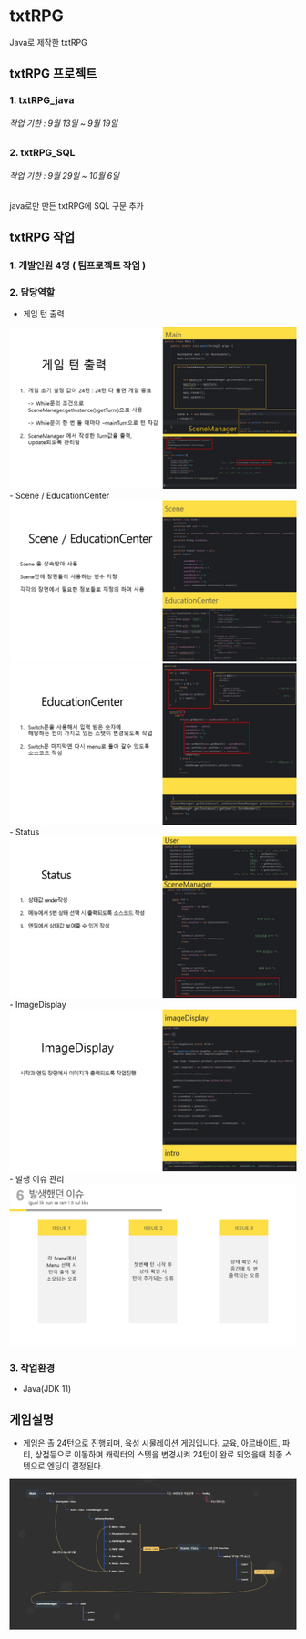 # txtRPG
Java로 제작한 txtRPG

## txtRPG 프로젝트
### 1. txtRPG_java
###### 작업 기한  :  9월 13일 ~ 9월 19일

### 2. txtRPG_SQL
###### 작업 기한  :  9월 29일 ~ 10월 6일
java로만 만든 txtRPG에 SQL 구문 추가


## txtRPG 작업
### 1. 개발인원 4명 ( 팀프로젝트 작업 )
### 2. 담당역할
- 게임 턴 출력
<img src="./images/game1.jpg">
- Scene / EducationCenter​
<img src="./images/game2.jpg">
<img src="./images/game3.jpg">
- Status
<img src="./images/game4.jpg">
- ImageDisplay
<img src="./images/game5.jpg">
- 발생 이슈 관리
<img src="./images/game6.jpg">


### 3. 작업환경
- Java(JDK 11)


## 게임설명
- 게임은 촐 24턴으로 진행되며, 육성 시물레이션 게임입니다.
교육, 아르바이트, 파티, 상점등으로 이동하며 캐릭터의 스텟을 변경시켜 24턴이 완료 되었을때 최종 스텟으로 엔딩이 결정된다.

<img src="./images/game.jpg">
